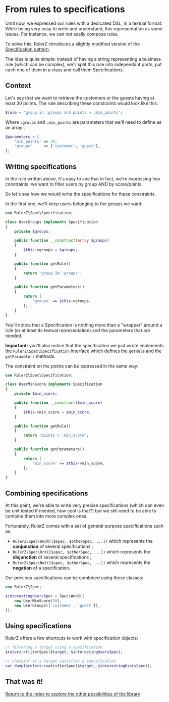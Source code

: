 From rules to specifications
============================

Until now, we expressed our rules with a dedicated DSL, in a textual format.
While being very easy to write and understand, this representation as some
issues. For instance, we can not easily compose rules.

To solve this, RulerZ introduces a slightly modified version of the
[Specification pattern](http://en.wikipedia.org/wiki/Specification_pattern).

The idea is quite simple: instead of having a string representing a business
rule (which can be complex), we'll split this rule into independant parts, put
each one of them in a class and call them Specifications.

## Context

Let's say that we want to retrieve the customers or the guests having at least
30 points.
The rule describing these constraints would look like this:

```php
$rule = 'group in :groups and points > :min_points';
```

Where `:groups` and `:min_points` are parameters that we'll need to define as
an array:.

```php
$parameters = [
    'min_points' => 30,
    'groups'     => ['customer', 'guest'],
];
```

## Writing specifications

In the rule written above, It's easy to see that in fact, we're expressing two
constraints: we want to filter users by group AND by score/points.

So let's see how we would write the specifications for these constraints.

In the first one, we'll keep users belonging to the groups we want:

```php
use RulerZ\Spec\Specification;

class UserGroups implements Specification
{
    private $groups;

    public function __construct(array $groups)
    {
        $this->groups = $groups;
    }

    public function getRule()
    {
        return 'group IN :groups';
    }

    public function getParameters()
    {
        return [
            'groups' => $this->groups,
        ];
    }
}
```

You'll notice that a Specification is nothing more than a "wrapper" around a
rule (or at least its textual representation) and the parameters that are
needed.

**Important:** you'll also notice that the specification we just wrote
implements the `RulerZ\Spec\Specification` interface which defines the `getRule`
and the `getParameters` methods.

The constraint on the points can be expressed in the same way:

```php
use RulerZ\Spec\Specification;

class UserMinScore implements Specification
{
    private $min_score;

    public function __construct($min_score)
    {
        $this->min_score = $min_score;
    }

    public function getRule()
    {
        return 'points > :min_score';
    }

    public function getParameters()
    {
        return [
            'min_score' => $this->min_score,
        ];
    }
}
```

## Combining specifications

At this point, we're able to write very precise specifications (which can even
be unit tested if needed, how cool is that?) but we still need to be able to
combine them into more complex ones.

Fortunately, RulerZ comes with a set of general purpose specifications such as:

* `RulerZ\Spec\AndX([$spec, $otherSpec, ...])` which represents the **conjunction**
  of several specifications ;
* `RulerZ\Spec\OrX([$spec, $otherSpec, ...])` which represents the **disjunction**
  of several specifications ;
* `RulerZ\Spec\Not([$spec, $otherSpec, ...])` which represents the **negation**
  of a specification.

Our previous specifications can be combined using these classes:

```php
use RulerZ\Spec;

$interestingUsersSpec = Spec\AndX([
    new UserMinScore(30),
    new UserGroups(['customer', 'guest']),
]);
```

## Using specifications

RulerZ offers a few shortcuts to work with specification objects:

```php
// filtering a target using a specification
$rulerz->filterSpec($target, $interestingUsersSpec);

// checkinf if a target satisfies a specification
var_dump($rulerz->satisfiesSpec($target, $interestingUsersSpec));
```

## That was it!

[Return to the index to explore the other possibilities of the library](index.md)
